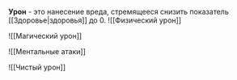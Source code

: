 **Урон** - это нанесение вреда, стремящееся снизить показатель [[Здоровье|здоровья]] до 0. 
![[Физический урон]]

![[Магический урон]]

![[Ментальные атаки]]

![[Чистый урон]] 